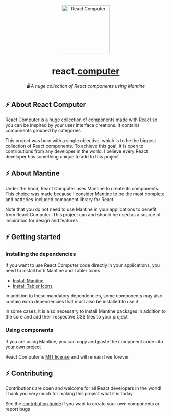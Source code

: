 


<div align="center">

<img alt="React Computer" width="150" src="https://github.com/user-attachments/assets/b9b9469b-6f87-4774-918a-eec8dcf091f8" />

# react.[computer](https://react.computer)

*🖥️ A huge collection of React components using Mantine*

</div>

## ⚡ About React Computer

React Computer is a huge collection of components made with React so you can be inspired by your user interface creations. It contains components grouped by categories

This project was born with a single objective, which is to be the biggest collection of React components. To achieve this goal, it is open to contributions from any developer in the world. I believe every React developer has something unique to add to this project

## ⚡ About Mantine

Under the hood, React Computer uses Mantine to create its components. This choice was made because I consider Mantine to be the most complete and batteries-included component library for React

Note that you do not need to use Mantine in your applications to benefit from React Computer. This project can and should be used as a source of inspiration for design and features

## ⚡ Getting started

### Installing the dependencies

If you want to use React Computer code directly in your applications, you need to install both Mantine and Tabler Icons

- [Install Mantine](https://mantine.dev/getting-started)
- [Install Tabler Icons](https://tabler.io/docs/icons/libraries/react)

In addition to these mandatory dependencies, some components may also contain extra dependencies that must also be installed to use it

In some cases, it is also necessary to install Mantine packages in addition to the core and add their respective CSS files to your project

### Using components

If you are using Mantine, you can copy and paste the component code into your own project

React Computer is [MIT license](LICENSE) and will remain free forever

## ⚡ Contributing

Contributions are open and welcome for all React developers in the world! Thank you very much for making this project what it is today

See the [contribution guide](CONTRIBUTING.md) if you want to create your own components or report bugs


